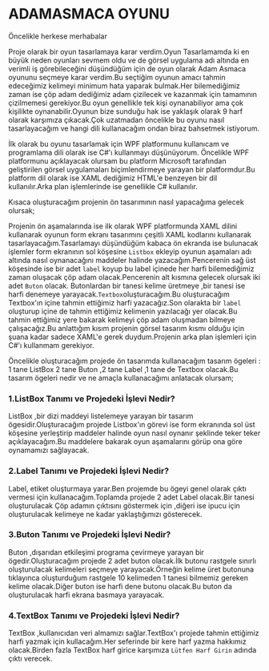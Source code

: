 # ADAMASMACA OYUNU
Öncelikle herkese merhabalar

Proje olarak bir oyun tasarlamaya karar verdim.Oyun Tasarlamamda ki en büyük neden oyunları sevmem oldu ve de görsel uygulama adı altında en verimli iş görebileceğini düşündüğüm için de oyun olarak Adam Asmaca oyununu seçmeye karar verdim.Bu seçtiğim oyunun amacı tahmin edeceğimiz kelimeyi minimum hata yaparak bulmak.Her bilemediğimiz zaman ise çöp adam dediğimiz adam çizilecek ve kazanmak için tamamının çizilmemesi gerekiyor.Bu oyun genellikle tek kişi oynanabiliyor ama çok kişilikte oynanabilir.Oyunun bize sunduğu hak ise yaklaşık olarak 9 harf olarak karşımıza çıkacak.Çok uzatmadan öncelikle bu oyunu nasıl tasarlayacağım ve hangi dili kullanacağım ondan biraz bahsetmek istiyorum.

İlk olarak bu oyunu tasarlamak için WPF platformunu kullanıcam ve programlama dili olarak ise C#'ı kullanmayı düşünüyorum.
Öncelikle WPF platformunu açıklayacak olursam bu platform Microsoft tarafından geliştirilen görsel uygulamaları biçimlendirmeye yarayan bir platformdur.Bu platform dil olarak ise XAML dediğimiz  HTML'e benzeyen bir dil kullanılır.Arka plan işlemlerinde ise genellikle C# kullanılır.

Kısaca oluşturacağım projenin ön tasarımının nasıl yapacağıma gelecek olursak;

Projenin ön aşamalarında ise ilk olarak WPF platformunda XAML dilini kullanarak oyunun form ekranı tasarımını çeşitli XAML kodlarını kullanarak tasarlayacağım.Tasarlamayı düşündüğüm kabaca ön ekranda ise bulunacak işlemler form ekranının sol köşesine `Listbox` ekleyip oyunun aşamaları  adı altında nasıl oynanacağını maddeler halinde yazacağım.Pencerenin sağ üst köşesinde ise bir adet `label` koyup bu label içinede her harfi bilemediğimiz zaman oluşacak  çöp adam olacak.Pencerenin alt kısmına gelecek olursak iki adet `Buton` olacak. Butonlardan bir tanesi kelime üretmeye ,bir tanesi ise harfi denemeye yarayacak.`Textbox`oluşturacağım.Bu oluşturacağım Textbox'ın içine tahmin ettiğimiz harfi yazacağız.Son olarakta bir `label` oluşturup içine de tahmin ettiğimiz kelimenin yazılacağı yer olacak.Bu tahmin ettiğimiz yere bakarak kelimeyi çöp adam oluşmadan bilmeye çalışacağız.Bu anlattığım kısım projenin görsel tasarım kısmı olduğu için şuana kadar sadece XAML'e gerek duydum.Projenin arka plan işlemleri için C#'ı kullanmam gerekiyor.


Öncelikle oluşturacağım projede ön tasarımda kullanacağım tasarım ögeleri : 1 tane ListBox 2 tane Buton ,2 tane Label ,1 tane de Textbox olacak.Bu tasarım ögeleri nedir ve ne amaçla kullanacağımı anlatacak olursam;

### 1.ListBox Tanımı ve Projedeki İşlevi Nedir?

ListBox ,bir dizi maddeyi listelemeye yarayan bir tasarım ögesidir.Oluşturacağım projede Listbox'ın görevi ise form ekranında sol üst köşesine yerleştirip maddeler halinde oyun nasıl oynanır şeklinde teker teker açıklayacağım.Bu maddelere bakarak oyun aşamalarını görüp ona göre oynamamızı sağlayacak.

### 2.Label Tanımı ve Projedeki İşlevi Nedir?

Label, etiket oluşturmaya yarar.Ben projemde bu ögeyi genel olarak çıktı vermesi için kullanacağım.Toplamda projede 2 adet Label olacak.Bir tanesi oluşturulacak Çöp adamın çıktısını göstermek için ,diğeri ise ipucu için oluşturulacak kelimeye ne kadar yaklaştığımızı gösterecek.

### 3.Buton Tanımı ve Projedeki İşlevi Nedir?

Buton ,dışarıdan etkileşimi programa çevirmeye yarayan bir ögedir.Oluşturacağım projede 2 adet buton olacak.İlk butonu rastgele sınırlı oluşturulacak kelimeleri seçmeye yarayacak.Örneğin kelime üret butonuna tıklayınca oluşturduğum rastgele 10 kelimeden 1 tanesi bilmemiz gereken kelime olacak.Diğer buton ise harfi dene butonu olacak.Bu buton da oluşturulacak harfi ekrana basmaya yarayacak.

### 4.TextBox Tanımı ve Projedeki İşlevi Nedir?

TextBox ,kullanıcıdan veri almamızı sağlar.TextBox'ı projede tahmin ettiğimiz harfi yazmak için kullacağım.Her seferinde bir kere harf yazma hakkımız olacak.Birden fazla TextBox harf girice karşımıza `Lütfen Harf Girin` adında çıktı verecek.
